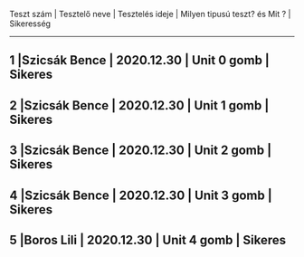 Teszt szám | Tesztelő neve | Tesztelés ideje | Milyen tipusú teszt?  és Mit ? | Sikeresség
____________________________________________________________________________________________
1 	       |Szicsák Bence  | 2020.12.30      | Unit 0 gomb                    | Sikeres 
--------------------------------------------------------------------------------------------
2 	       |Szicsák Bence  | 2020.12.30      | Unit 1 gomb                    | Sikeres 
--------------------------------------------------------------------------------------------
3	       |Szicsák Bence  | 2020.12.30      | Unit 2 gomb                    | Sikeres 
--------------------------------------------------------------------------------------------
4	       |Szicsák Bence  | 2020.12.30      | Unit 3 gomb                    | Sikeres 
--------------------------------------------------------------------------------------------
5	       |Boros Lili     | 2020.12.30      | Unit 4 gomb                    | Sikeres 
--------------------------------------------------------------------------------------------